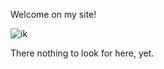Welcome on my site!

![ik](https://www.johnnyhogenbirk.nl/johnnyhogenbirk_192.png)

There nothing to look for here, yet.
